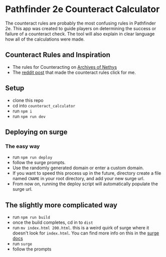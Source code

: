 # Pathfinder 2e Counteract Calculator

The counteract rules are probably the most confusing rules in Pathfinder 2e. This app was created to guide players on determining the success or failure of a counteract check. The tool will also explain in clear language how all of the calculations were made.  

## Counteract Rules and Inspiration

- The rules for Counteracting on [Archives of Nethys](https://2e.aonprd.com/Rules.aspx?ID=3280&Redirected=1)
- The [reddit post](https://www.reddit.com/r/Pathfinder2e/comments/13pyaky/a_visual_guide_to_counteract_checks/) that made the counteract rules click for me.

## Setup

- clone this repo
- cd into `counteract_calculator`
- run `npm i`
- run `npm run dev`

## Deploying on surge

### The easy way
- run `npm run deploy` 
- follow the surge prompts. 
- Use the randomly generated domain or enter a custom domain.
- If you want to speed this process up in the future, directory create a file named `CNAME` in your root directory, and add your new surge url.
- From now on, running the deploy script will automatically populate the surge url.

## The slightly more complicated way

- run `npm run build`
- once the build completes, cd in to `dist`
- run `mv index.html 200.html`. this is a weird quirk of surge where it doesn't look for `index.html`. You can find more info on this in the [surge docs](https://surge.sh/help/adding-a-200-page-for-client-side-routing)
- run `surge`
- follow the prompts